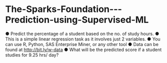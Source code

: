 # The-Sparks-Foundation---Prediction-using-Supervised-ML
● Predict the percentage of a student based on the no. of study hours. 
● This is a simple linear regression task as it involves just 2 variables. 
● You can use R, Python, SAS Enterprise Miner, or any other tool 
● Data can be found at http://bit.ly/w-data 
● What will be the predicted score if a student studies for 9.25 hrs/ day?
